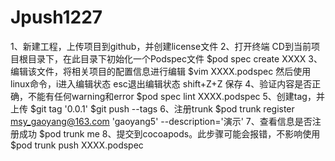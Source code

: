 # Jpush1227

1、新建工程，上传项目到github，并创建license文件
2、打开终端 CD到当前项目根目录下，在此目录下初始化一个Podspec文件
$pod spec create XXXX
3、编辑该文件，将相关项目的配置信息进行编辑
$vim XXXX.podspec
然后使用linux命令，i进入编辑状态 esc退出编辑状态 shift+Z+Z 保存
4、验证内容是否正确，不能有任何warning和error
$pod spec lint XXXX.podspec
5、创建tag，并上传
$git tag '0.0.1'
$git push --tags
6、注册trunk
$pod trunk register msy_gaoyang@163.com 'gaoyang5' --description='演示'
7、查看信息是否注册成功
$pod trunk me
8、提交到cocoapods。此步骤可能会报错，不影响使用
$pod trunk push XXXX.podspec
